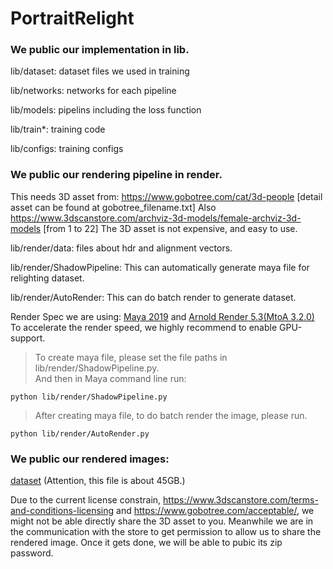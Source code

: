 # PortraitRelight

### We public our implementation in lib.

lib/dataset: dataset files we used in training

lib/networks: networks for each pipeline

lib/models: pipelins including the loss function

lib/train*: training code

lib/configs: training configs

### We public our rendering pipeline in render.

This needs 3D asset from: https://www.gobotree.com/cat/3d-people [detail asset can be found at gobotree_filename.txt]
Also https://www.3dscanstore.com/archviz-3d-models/female-archviz-3d-models [from 1 to 22]
The 3D asset is not expensive, and easy to use. 

lib/render/data: files about hdr and alignment vectors.

lib/render/ShadowPipeline: This can automatically generate maya file for relighting dataset.

lib/render/AutoRender: This can do batch render to generate dataset.

Render Spec we are using: [Maya 2019](https://www.autodesk.com/products/maya) and [Arnold Render 5.3(MtoA 3.2.0)](https://www.arnoldrenderer.com/)
To accelerate the render speed, we highly recommend to enable GPU-support.
>To create maya file, please set the file paths in lib/render/ShadowPipeline.py.  
>And then in Maya command line run: 

```
python lib/render/ShadowPipeline.py
```
>After creating maya file, to do batch render the image, please run.
```
python lib/render/AutoRender.py
```


### We public our rendered images:
[dataset](https://drive.google.com/file/d/1jaN4mW-TjlSvEpO1_D15JTu7x2nO92Sv/view?usp=sharing)
(Attention, this file is about 45GB.)

Due to the current license constrain, https://www.3dscanstore.com/terms-and-conditions-licensing 
and https://www.gobotree.com/acceptable/, we might not be able directly share the 3D asset to you. 
Meanwhile we are in the communication with the store to get permission to allow us to share the rendered image. 
Once it gets done, we will be able to pubic its zip password.

